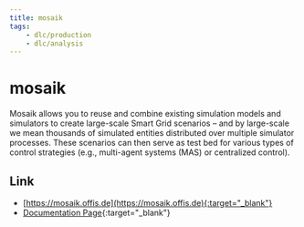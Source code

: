 ```yaml
---
title: mosaik
tags:
    - dlc/production
    - dlc/analysis
---
```

# mosaik
Mosaik allows you to reuse and combine existing simulation models and simulators to create large-scale Smart Grid scenarios – and by large-scale we mean thousands of simulated entities distributed over multiple simulator processes. These scenarios can then serve as test bed for various types of control strategies (e.g., multi-agent systems (MAS) or centralized control).

## Link
- [https://mosaik.offis.de](https://mosaik.offis.de){:target="_blank"}
- [Documentation Page](https://mosaik.readthedocs.io/en/latest/index.html){:target="_blank"}
